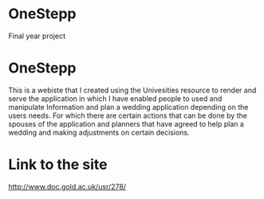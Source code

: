 # OneStepp
 Final year project
# OneStepp
This is a webiste that I created using the Univesities resource to render and serve the application in which I have enabled people to used and manipulate 
Information and plan a wedding application depending on the users needs. For which there are certain actions that can be done by the spouses of the application and planners that have agreed to help plan a wedding and making adjustments on certain decisions.

# Link to the site
http://www.doc.gold.ac.uk/usr/278/
